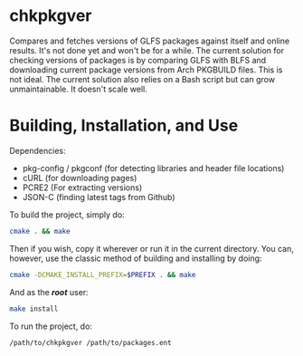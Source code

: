 # chkpkgver
Compares and fetches versions of GLFS packages against itself and online
results. It's not done yet and won't be for a while. The current solution
for checking versions of packages is by comparing GLFS with BLFS and
downloading current package versions from Arch PKGBUILD files. This is
not ideal. The current solution also relies on a Bash script but can
grow unmaintainable. It doesn't scale well.

# Building, Installation, and Use
Dependencies:
- pkg-config / pkgconf (for detecting libraries and header file locations)
- cURL                 (for downloading pages)
- PCRE2                (For extracting versions)
- JSON-C               (finding latest tags from Github)

To build the project, simply do:
```Bash
cmake . && make
```
Then if you wish, copy it wherever or run it in the current directory.
You can, however, use the classic method of building and installing by doing:
```Bash
cmake -DCMAKE_INSTALL_PREFIX=$PREFIX . && make
```
And as the ***root*** user:
```Bash
make install
```
To run the project, do:
```Bash
/path/to/chkpkgver /path/to/packages.ent
```

